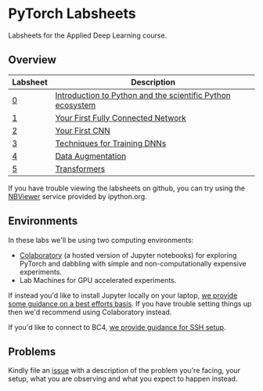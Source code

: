# PyTorch Labsheets

Labsheets for the Applied Deep Learning course.


## Overview

| Labsheet                                              | Description                                                                                                    |
|-------------------------------------------------------|----------------------------------------------------------------------------------------------------------------|
| [0](lab-0-python-intro/0-contents.ipynb)              | [Introduction to Python and the scientific Python ecosystem](lab-0-python-intro/0-contents.ipynb)              |
| [1](lab-1-dnns/lab-1-dnns.ipynb)                      | [Your First Fully Connected Network](lab-1-dnns/lab-1-dnns.ipynb)              |
| [2](lab-2-cnns/lab-2-cnns.ipynb)                      | [Your First CNN](lab-2-cnns/lab-2-cnns.ipynb)              | 
| [3](lab-3-training/lab-3-training.ipynb)              | [Techniques for Training DNNs](lab-3-training/lab-3-training.ipynb)              | 
| [4](lab-4-augment/lab-4-data-augmentation.ipynb)      | [Data Augmentation](lab-4-augment/lab-4-data-augmentation.ipynb)              |
| [5](lab-5-transformers/lab-5-transformers.ipynb)      | [Transformers](lab-5-transformers/lab-5-transformers.ipynb)              |


If you have trouble viewing the labsheets on github, you can try using the
[NBViewer](https://nbviewer.jupyter.org/github/COMSM0045-Applied-Deep-Learning/labsheets/tree/master/) service provided by ipython.org.

## Environments

In these labs we'll be using two computing environments:

- [Colaboratory](https://colab.research.google.com/) (a hosted version of Jupyter notebooks) for exploring PyTorch and dabbling with simple and non-computationally expensive experiments.
- Lab Machines for GPU accelerated experiments.

If instead you'd like to install Jupyter locally on your laptop,
[we provide some guidance on a best efforts basis](./misc/local-environment-setup.ipynb).
If you have trouble setting things up then we'd recommend using Colaboratory instead.

If you'd like to connect to BC4, [we provide guidance for SSH setup](./misc/bc4-setup.ipynb).

## Problems
Kindly file an
[issue](https://github.com/COMSM0045-Applied-Deep-Learning/labsheets/issues)
with a description of the problem you're facing, your setup, what you are
observing and what you expect to happen instead.
